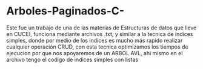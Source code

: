 # Arboles-Paginados-C-
Este fue un trabajo de una de las materias de Estructuras de datos  que lleve en CUCEI, funciona mediante archivos .txt, y similar a la tecnica de indices simples, donde por medio de los indices es mucho más rapido realizar cualquier operación CRUD, con esta tecnica optimizamos los tiempos de ejecucion por que nos apoyaremos de un ARBOL AVL, ahi mismo en el archivo tengo el codigo de indices simples con listas
